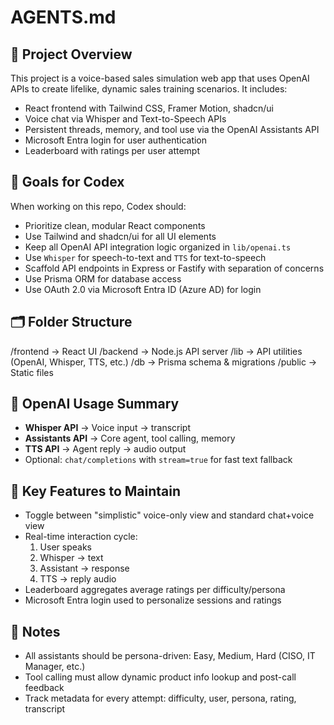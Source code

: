 # AGENTS.md

## 🧠 Project Overview

This project is a voice-based sales simulation web app that uses OpenAI APIs to create lifelike, dynamic sales training scenarios. It includes:

- React frontend with Tailwind CSS, Framer Motion, shadcn/ui
- Voice chat via Whisper and Text-to-Speech APIs
- Persistent threads, memory, and tool use via the OpenAI Assistants API
- Microsoft Entra login for user authentication
- Leaderboard with ratings per user attempt

## 🎯 Goals for Codex

When working on this repo, Codex should:

- Prioritize clean, modular React components
- Use Tailwind and shadcn/ui for all UI elements
- Keep all OpenAI API integration logic organized in `lib/openai.ts`
- Use `Whisper` for speech-to-text and `TTS` for text-to-speech
- Scaffold API endpoints in Express or Fastify with separation of concerns
- Use Prisma ORM for database access
- Use OAuth 2.0 via Microsoft Entra ID (Azure AD) for login

## 🗂️ Folder Structure

/frontend → React UI
/backend → Node.js API server
/lib → API utilities (OpenAI, Whisper, TTS, etc.)
/db → Prisma schema & migrations
/public → Static files


## 🔧 OpenAI Usage Summary

- **Whisper API** → Voice input → transcript
- **Assistants API** → Core agent, tool calling, memory
- **TTS API** → Agent reply → audio output
- Optional: `chat/completions` with `stream=true` for fast text fallback

## 🧱 Key Features to Maintain

- Toggle between "simplistic" voice-only view and standard chat+voice view
- Real-time interaction cycle:
  1. User speaks
  2. Whisper → text
  3. Assistant → response
  4. TTS → reply audio
- Leaderboard aggregates average ratings per difficulty/persona
- Microsoft Entra login used to personalize sessions and ratings

## 📌 Notes

- All assistants should be persona-driven: Easy, Medium, Hard (CISO, IT Manager, etc.)
- Tool calling must allow dynamic product info lookup and post-call feedback
- Track metadata for every attempt: difficulty, user, persona, rating, transcript

